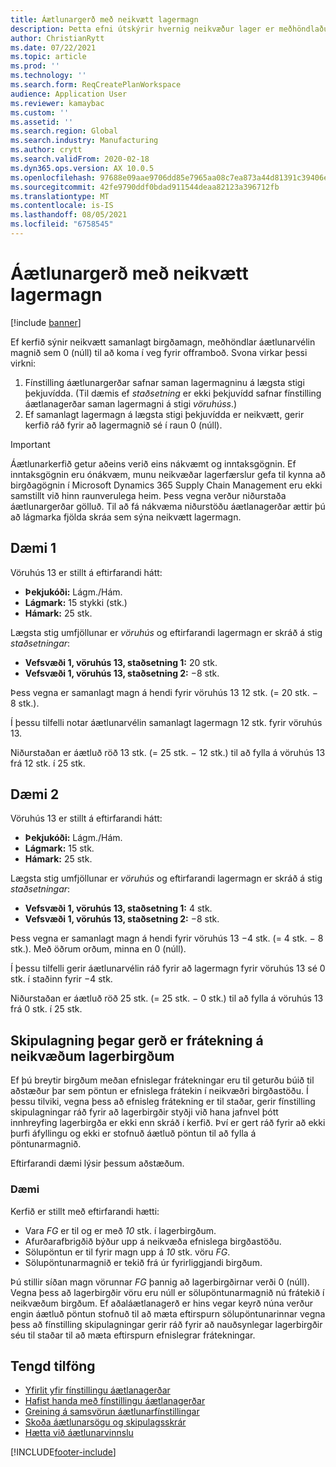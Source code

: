 ```yaml
---
title: Áætlunargerð með neikvætt lagermagn
description: Þetta efni útskýrir hvernig neikvæður lager er meðhöndlaður þegar þú notar fínstillingu áætlunargerðar.
author: ChristianRytt
ms.date: 07/22/2021
ms.topic: article
ms.prod: ''
ms.technology: ''
ms.search.form: ReqCreatePlanWorkspace
audience: Application User
ms.reviewer: kamaybac
ms.custom: ''
ms.assetid: ''
ms.search.region: Global
ms.search.industry: Manufacturing
ms.author: crytt
ms.search.validFrom: 2020-02-18
ms.dyn365.ops.version: AX 10.0.5
ms.openlocfilehash: 97688e09aae9706dd85e7965aa08c7ea873a44d81391c39406e2e6367660e0d0
ms.sourcegitcommit: 42fe9790ddf0bdad911544deaa82123a396712fb
ms.translationtype: MT
ms.contentlocale: is-IS
ms.lasthandoff: 08/05/2021
ms.locfileid: "6758545"
---
```

# <a name="planning-with-negative-on-hand-quantities"></a>Áætlunargerð með neikvætt lagermagn

[!include [banner](../../includes/banner.md)]

Ef kerfið sýnir neikvætt samanlagt birgðamagn, meðhöndlar áætlunarvélin magnið sem 0 (núll) til að koma í veg fyrir offramboð. Svona virkar þessi virkni:

1. Fínstilling áætlunargerðar safnar saman lagermagninu á lægsta stigi þekjuvídda. (Til dæmis ef *staðsetning* er ekki þekjuvídd safnar fínstilling áætlanagerðar saman lagermagni á stigi *vöruhúss*.)
1. Ef samanlagt lagermagn á lægsta stigi þekjuvídda er neikvætt, gerir kerfið ráð fyrir að lagermagnið sé í raun 0 (núll).

> [!IMPORTANT]
> Áætlunarkerfið getur aðeins verið eins nákvæmt og inntaksgögnin. Ef inntaksgögnin eru ónákvæm, munu neikvæðar lagerfærslur gefa til kynna að birgðagögnin í Microsoft Dynamics 365 Supply Chain Management eru ekki samstillt við hinn raunverulega heim. Þess vegna verður niðurstaða áætlunargerðar gölluð. Til að fá nákvæma niðurstöðu áætlanagerðar ættir þú að lágmarka fjölda skráa sem sýna neikvætt lagermagn.

## <a name="example-1"></a>Dæmi 1

Vöruhús 13 er stillt á eftirfarandi hátt:

- **Þekjukóði:** Lágm./Hám.
- **Lágmark:** 15 stykki (stk.)
- **Hámark:** 25 stk.

Lægsta stig umfjöllunar er *vöruhús* og eftirfarandi lagermagn er skráð á stig *staðsetningar*:

- **Vefsvæði 1, vöruhús 13, staðsetning 1:** 20 stk.
- **Vefsvæði 1, vöruhús 13, staðsetning 2:** &minus;8 stk.

Þess vegna er samanlagt magn á hendi fyrir vöruhús 13 12 stk. (= 20 stk. &minus; 8 stk.).

Í þessu tilfelli notar áætlunarvélin samanlagt lagermagn 12 stk. fyrir vöruhús 13.

Niðurstaðan er áætluð röð 13 stk. (= 25 stk. &minus; 12 stk.) til að fylla á vöruhús 13 frá 12 stk. í 25 stk.

## <a name="example-2"></a>Dæmi 2

Vöruhús 13 er stillt á eftirfarandi hátt:

- **Þekjukóði:** Lágm./Hám.
- **Lágmark:** 15 stk.
- **Hámark:** 25 stk.

Lægsta stig umfjöllunar er *vöruhús* og eftirfarandi lagermagn er skráð á stig *staðsetningar*:

- **Vefsvæði 1, vöruhús 13, staðsetning 1:** 4 stk.
- **Vefsvæði 1, vöruhús 13, staðsetning 2:** &minus;8 stk.

Þess vegna er samanlagt magn á hendi fyrir vöruhús 13 &minus;4 stk. (= 4 stk. &minus; 8 stk.). Með öðrum orðum, minna en 0 (núll).

Í þessu tilfelli gerir áætlunarvélin ráð fyrir að lagermagn fyrir vöruhús 13 sé 0 stk. í staðinn fyrir &minus;4 stk.

Niðurstaðan er áætluð röð 25 stk. (= 25 stk. &minus; 0 stk.) til að fylla á vöruhús 13 frá 0 stk. í 25 stk.

## <a name="planning-when-there-is-a-reservation-against-negative-on-hand-inventory"></a>Skipulagning þegar gerð er frátekning á neikvæðum lagerbirgðum

Ef þú breytir birgðum meðan efnislegar frátekningar eru til geturðu búið til aðstæður þar sem pöntun er efnislega frátekin í neikvæðri birgðastöðu. Í þessu tilviki, vegna þess að efnisleg frátekning er til staðar, gerir fínstilling skipulagningar ráð fyrir að lagerbirgðir styðji við hana jafnvel þótt innhreyfing lagerbirgða er ekki enn skráð í kerfið. Því er gert ráð fyrir að ekki þurfi áfyllingu og ekki er stofnuð áætluð pöntun til að fylla á pöntunarmagnið.

Eftirfarandi dæmi lýsir þessum aðstæðum.

### <a name="example"></a>Dæmi

Kerfið er stillt með eftirfarandi hætti:

- Vara *FG* er til og er með *10* stk. í lagerbirgðum.
- Afurðarafbrigðið býður upp á neikvæða efnislega birgðastöðu.
- Sölupöntun er til fyrir magn upp á *10* stk. vöru *FG*.
- Sölupöntunarmagnið er tekið frá úr fyrirliggjandi birgðum.

Þú stillir síðan magn vörunnar *FG* þannig að lagerbirgðirnar verði 0 (núll). Vegna þess að lagerbirgðir vöru eru núll er sölupöntunarmagnið nú frátekið í neikvæðum birgðum. Ef aðaláætlanagerð er hins vegar keyrð núna verður engin áætluð pöntun stofnuð til að mæta eftirspurn sölupöntunarinnar vegna þess að fínstilling skipulagningar gerir ráð fyrir að nauðsynlegar lagerbirgðir séu til staðar til að mæta eftirspurn efnislegrar frátekningar.

## <a name="related-resources"></a>Tengd tilföng

- [Yfirlit yfir fínstillingu áætlanagerðar](planning-optimization-overview.md)
- [Hafist handa með fínstillingu áætlanagerðar](get-started.md)
- [Greining á samsvörun áætlunarfínstillingar](planning-optimization-fit-analysis.md)
- [Skoða áætlunarsögu og skipulagsskrár](plan-history-logs.md)
- [Hætta við áætlunarvinnslu](cancel-planning-job.md)

[!INCLUDE[footer-include](../../../includes/footer-banner.md)]
